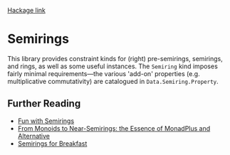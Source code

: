 [Hackage link](http://hackage.haskell.org/package/rings)

# Semirings

This library provides constraint kinds for (right) pre-semirings, semirings, and rings, as well as some useful instances.
The `Semiring` kind imposes fairly minimal requirements—the various 'add-on' properties  (e.g. multiplicative commutativity) are catalogued in `Data.Semiring.Property`.

## Further Reading

- [Fun with Semirings](http://stedolan.net/research/semirings.pdf)
- [From Monoids to Near-Semirings:
the Essence of MonadPlus and Alternative](http://citeseerx.ist.psu.edu/viewdoc/download?doi=10.1.1.723.1221&rep=rep1&type=pdf)
- [Semirings for Breakfast](https://marcpouly.ch/pdf/internal_100712.pdf)
